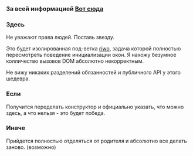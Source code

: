 ### За всей информацией [Вот сюда](https://github.com/AlexeyTolstopyatov/riwo)

### Здесь
Не уважают права людей. Поставь звезду.

Это будет изолированная под-ветка [riwo](https://github.com/AlexeyTolstopyatov/riwo),
задача которой полностью пересмотреть поведение инициализации окон.
Я нахожу безумное колличество вызовов DOM абсолютно некорректным.

Не вижу никаких разделений обязанностей и публичного API у этого шедевра.

### Если
Получится переделать конструктор и официально указать,
что можно здесь, а что нельзя - это будет победа.

### Иначе
Прийдется полностью отделяться от родителя и
абсолютно все делать заново. (возможно)
